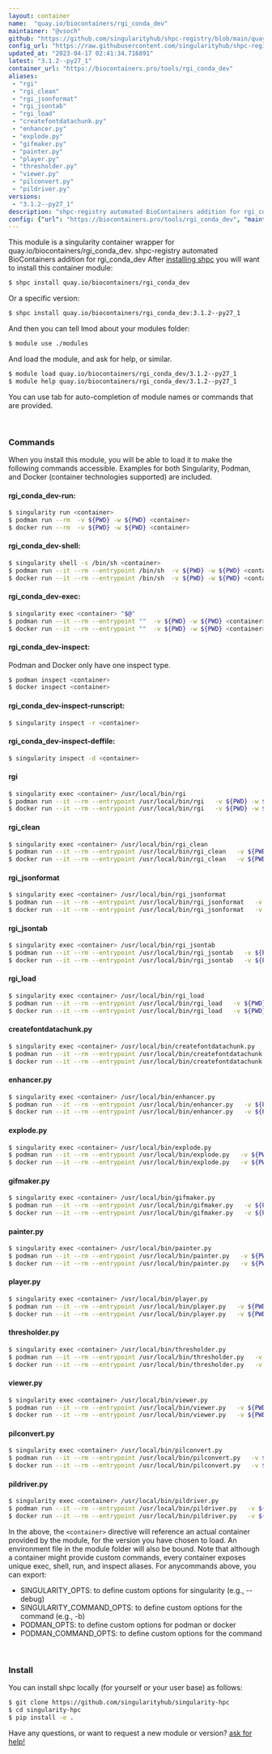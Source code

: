 ```yaml
---
layout: container
name:  "quay.io/biocontainers/rgi_conda_dev"
maintainer: "@vsoch"
github: "https://github.com/singularityhub/shpc-registry/blob/main/quay.io/biocontainers/rgi_conda_dev/container.yaml"
config_url: "https://raw.githubusercontent.com/singularityhub/shpc-registry/main/quay.io/biocontainers/rgi_conda_dev/container.yaml"
updated_at: "2023-04-17 02:41:34.716891"
latest: "3.1.2--py27_1"
container_url: "https://biocontainers.pro/tools/rgi_conda_dev"
aliases:
 - "rgi"
 - "rgi_clean"
 - "rgi_jsonformat"
 - "rgi_jsontab"
 - "rgi_load"
 - "createfontdatachunk.py"
 - "enhancer.py"
 - "explode.py"
 - "gifmaker.py"
 - "painter.py"
 - "player.py"
 - "thresholder.py"
 - "viewer.py"
 - "pilconvert.py"
 - "pildriver.py"
versions:
 - "3.1.2--py27_1"
description: "shpc-registry automated BioContainers addition for rgi_conda_dev"
config: {"url": "https://biocontainers.pro/tools/rgi_conda_dev", "maintainer": "@vsoch", "description": "shpc-registry automated BioContainers addition for rgi_conda_dev", "latest": {"3.1.2--py27_1": "sha256:a8ad5c6a105f9b5b730b4608255cfe3d3eba0c2f4cf6c9fc47784a6468c11e12"}, "tags": {"3.1.2--py27_1": "sha256:a8ad5c6a105f9b5b730b4608255cfe3d3eba0c2f4cf6c9fc47784a6468c11e12"}, "docker": "quay.io/biocontainers/rgi_conda_dev", "aliases": {"rgi": "/usr/local/bin/rgi", "rgi_clean": "/usr/local/bin/rgi_clean", "rgi_jsonformat": "/usr/local/bin/rgi_jsonformat", "rgi_jsontab": "/usr/local/bin/rgi_jsontab", "rgi_load": "/usr/local/bin/rgi_load", "createfontdatachunk.py": "/usr/local/bin/createfontdatachunk.py", "enhancer.py": "/usr/local/bin/enhancer.py", "explode.py": "/usr/local/bin/explode.py", "gifmaker.py": "/usr/local/bin/gifmaker.py", "painter.py": "/usr/local/bin/painter.py", "player.py": "/usr/local/bin/player.py", "thresholder.py": "/usr/local/bin/thresholder.py", "viewer.py": "/usr/local/bin/viewer.py", "pilconvert.py": "/usr/local/bin/pilconvert.py", "pildriver.py": "/usr/local/bin/pildriver.py"}}
---
```


This module is a singularity container wrapper for quay.io/biocontainers/rgi_conda_dev.
shpc-registry automated BioContainers addition for rgi_conda_dev
After [installing shpc](#install) you will want to install this container module:


```bash
$ shpc install quay.io/biocontainers/rgi_conda_dev
```

Or a specific version:

```bash
$ shpc install quay.io/biocontainers/rgi_conda_dev:3.1.2--py27_1
```

And then you can tell lmod about your modules folder:

```bash
$ module use ./modules
```

And load the module, and ask for help, or similar.

```bash
$ module load quay.io/biocontainers/rgi_conda_dev/3.1.2--py27_1
$ module help quay.io/biocontainers/rgi_conda_dev/3.1.2--py27_1
```

You can use tab for auto-completion of module names or commands that are provided.

<br>

### Commands

When you install this module, you will be able to load it to make the following commands accessible.
Examples for both Singularity, Podman, and Docker (container technologies supported) are included.

#### rgi_conda_dev-run:

```bash
$ singularity run <container>
$ podman run --rm  -v ${PWD} -w ${PWD} <container>
$ docker run --rm  -v ${PWD} -w ${PWD} <container>
```

#### rgi_conda_dev-shell:

```bash
$ singularity shell -s /bin/sh <container>
$ podman run --it --rm --entrypoint /bin/sh  -v ${PWD} -w ${PWD} <container>
$ docker run --it --rm --entrypoint /bin/sh  -v ${PWD} -w ${PWD} <container>
```

#### rgi_conda_dev-exec:

```bash
$ singularity exec <container> "$@"
$ podman run --it --rm --entrypoint ""  -v ${PWD} -w ${PWD} <container> "$@"
$ docker run --it --rm --entrypoint ""  -v ${PWD} -w ${PWD} <container> "$@"
```

#### rgi_conda_dev-inspect:

Podman and Docker only have one inspect type.

```bash
$ podman inspect <container>
$ docker inspect <container>
```

#### rgi_conda_dev-inspect-runscript:

```bash
$ singularity inspect -r <container>
```

#### rgi_conda_dev-inspect-deffile:

```bash
$ singularity inspect -d <container>
```


#### rgi

```bash
$ singularity exec <container> /usr/local/bin/rgi
$ podman run --it --rm --entrypoint /usr/local/bin/rgi   -v ${PWD} -w ${PWD} <container> -c " $@"
$ docker run --it --rm --entrypoint /usr/local/bin/rgi   -v ${PWD} -w ${PWD} <container> -c " $@"
```


#### rgi_clean

```bash
$ singularity exec <container> /usr/local/bin/rgi_clean
$ podman run --it --rm --entrypoint /usr/local/bin/rgi_clean   -v ${PWD} -w ${PWD} <container> -c " $@"
$ docker run --it --rm --entrypoint /usr/local/bin/rgi_clean   -v ${PWD} -w ${PWD} <container> -c " $@"
```


#### rgi_jsonformat

```bash
$ singularity exec <container> /usr/local/bin/rgi_jsonformat
$ podman run --it --rm --entrypoint /usr/local/bin/rgi_jsonformat   -v ${PWD} -w ${PWD} <container> -c " $@"
$ docker run --it --rm --entrypoint /usr/local/bin/rgi_jsonformat   -v ${PWD} -w ${PWD} <container> -c " $@"
```


#### rgi_jsontab

```bash
$ singularity exec <container> /usr/local/bin/rgi_jsontab
$ podman run --it --rm --entrypoint /usr/local/bin/rgi_jsontab   -v ${PWD} -w ${PWD} <container> -c " $@"
$ docker run --it --rm --entrypoint /usr/local/bin/rgi_jsontab   -v ${PWD} -w ${PWD} <container> -c " $@"
```


#### rgi_load

```bash
$ singularity exec <container> /usr/local/bin/rgi_load
$ podman run --it --rm --entrypoint /usr/local/bin/rgi_load   -v ${PWD} -w ${PWD} <container> -c " $@"
$ docker run --it --rm --entrypoint /usr/local/bin/rgi_load   -v ${PWD} -w ${PWD} <container> -c " $@"
```


#### createfontdatachunk.py

```bash
$ singularity exec <container> /usr/local/bin/createfontdatachunk.py
$ podman run --it --rm --entrypoint /usr/local/bin/createfontdatachunk.py   -v ${PWD} -w ${PWD} <container> -c " $@"
$ docker run --it --rm --entrypoint /usr/local/bin/createfontdatachunk.py   -v ${PWD} -w ${PWD} <container> -c " $@"
```


#### enhancer.py

```bash
$ singularity exec <container> /usr/local/bin/enhancer.py
$ podman run --it --rm --entrypoint /usr/local/bin/enhancer.py   -v ${PWD} -w ${PWD} <container> -c " $@"
$ docker run --it --rm --entrypoint /usr/local/bin/enhancer.py   -v ${PWD} -w ${PWD} <container> -c " $@"
```


#### explode.py

```bash
$ singularity exec <container> /usr/local/bin/explode.py
$ podman run --it --rm --entrypoint /usr/local/bin/explode.py   -v ${PWD} -w ${PWD} <container> -c " $@"
$ docker run --it --rm --entrypoint /usr/local/bin/explode.py   -v ${PWD} -w ${PWD} <container> -c " $@"
```


#### gifmaker.py

```bash
$ singularity exec <container> /usr/local/bin/gifmaker.py
$ podman run --it --rm --entrypoint /usr/local/bin/gifmaker.py   -v ${PWD} -w ${PWD} <container> -c " $@"
$ docker run --it --rm --entrypoint /usr/local/bin/gifmaker.py   -v ${PWD} -w ${PWD} <container> -c " $@"
```


#### painter.py

```bash
$ singularity exec <container> /usr/local/bin/painter.py
$ podman run --it --rm --entrypoint /usr/local/bin/painter.py   -v ${PWD} -w ${PWD} <container> -c " $@"
$ docker run --it --rm --entrypoint /usr/local/bin/painter.py   -v ${PWD} -w ${PWD} <container> -c " $@"
```


#### player.py

```bash
$ singularity exec <container> /usr/local/bin/player.py
$ podman run --it --rm --entrypoint /usr/local/bin/player.py   -v ${PWD} -w ${PWD} <container> -c " $@"
$ docker run --it --rm --entrypoint /usr/local/bin/player.py   -v ${PWD} -w ${PWD} <container> -c " $@"
```


#### thresholder.py

```bash
$ singularity exec <container> /usr/local/bin/thresholder.py
$ podman run --it --rm --entrypoint /usr/local/bin/thresholder.py   -v ${PWD} -w ${PWD} <container> -c " $@"
$ docker run --it --rm --entrypoint /usr/local/bin/thresholder.py   -v ${PWD} -w ${PWD} <container> -c " $@"
```


#### viewer.py

```bash
$ singularity exec <container> /usr/local/bin/viewer.py
$ podman run --it --rm --entrypoint /usr/local/bin/viewer.py   -v ${PWD} -w ${PWD} <container> -c " $@"
$ docker run --it --rm --entrypoint /usr/local/bin/viewer.py   -v ${PWD} -w ${PWD} <container> -c " $@"
```


#### pilconvert.py

```bash
$ singularity exec <container> /usr/local/bin/pilconvert.py
$ podman run --it --rm --entrypoint /usr/local/bin/pilconvert.py   -v ${PWD} -w ${PWD} <container> -c " $@"
$ docker run --it --rm --entrypoint /usr/local/bin/pilconvert.py   -v ${PWD} -w ${PWD} <container> -c " $@"
```


#### pildriver.py

```bash
$ singularity exec <container> /usr/local/bin/pildriver.py
$ podman run --it --rm --entrypoint /usr/local/bin/pildriver.py   -v ${PWD} -w ${PWD} <container> -c " $@"
$ docker run --it --rm --entrypoint /usr/local/bin/pildriver.py   -v ${PWD} -w ${PWD} <container> -c " $@"
```



In the above, the `<container>` directive will reference an actual container provided
by the module, for the version you have chosen to load. An environment file in the
module folder will also be bound. Note that although a container
might provide custom commands, every container exposes unique exec, shell, run, and
inspect aliases. For anycommands above, you can export:

 - SINGULARITY_OPTS: to define custom options for singularity (e.g., --debug)
 - SINGULARITY_COMMAND_OPTS: to define custom options for the command (e.g., -b)
 - PODMAN_OPTS: to define custom options for podman or docker
 - PODMAN_COMMAND_OPTS: to define custom options for the command

<br>

### Install

You can install shpc locally (for yourself or your user base) as follows:

```bash
$ git clone https://github.com/singularityhub/singularity-hpc
$ cd singularity-hpc
$ pip install -e .
```

Have any questions, or want to request a new module or version? [ask for help!](https://github.com/singularityhub/singularity-hpc/issues)